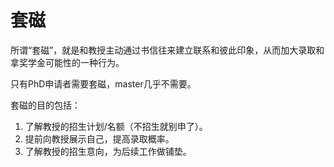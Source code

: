 # 套磁

 所谓“套磁”，就是和教授主动通过书信往来建立联系和彼此印象，从而加大录取和拿奖学金可能性的一种行为。

 只有PhD申请者需要套磁，master几乎不需要。

 套磁的目的包括：
 
 1. 了解教授的招生计划/名额（不招生就别申了）。
 2. 提前向教授展示自己，提高录取概率。
 3. 了解教授的招生意向，为后续工作做铺垫。
